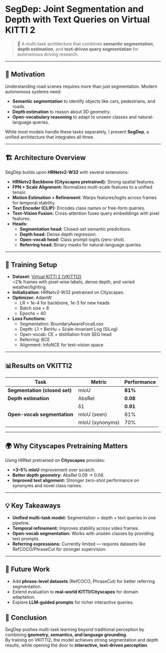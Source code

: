 # SegDep: Joint Segmentation and Depth with Text Queries on Virtual KITTI 2

> 🚦 A multi-task architecture that combines **semantic segmentation**, **depth estimation**, and **text-driven query segmentation** for autonomous driving research.

---

## 🔎 Motivation

Understanding road scenes requires more than just segmentation. Modern autonomous systems need:
- **Semantic segmentation** to identify objects like cars, pedestrians, and roads.
- **Depth estimation** to reason about 3D geometry.
- **Open-vocabulary reasoning** to adapt to unseen classes and natural-language queries.

While most models handle these tasks separately, I present **SegDep**, a unified architecture that integrates all three.

---

## 🏗️ Architecture Overview

SegDep builds upon **HRNetv2-W32** with several extensions:

- **HRNetv2 Backbone (Cityscapes pretrained):** Strong spatial features.
- **FPN + Scale Alignment:** Normalizes multi-scale features to a unified tensor.
- **Motion Estimation + Refinement:** Warps features/logits across frames for temporal stability.
- **Text Encoder (CLIP):** Encodes class names or free-form queries.
- **Text–Vision Fusion:** Cross-attention fuses query embeddings with pixel features.
- **Heads:**
  - **Segmentation head:** Closed-set semantic predictions.
  - **Depth head:** Dense depth regression.
  - **Open-vocab head:** Class prompt logits (zero-shot).
  - **Referring head:** Binary masks for natural-language queries.

---

## 🔧 Training Setup

- **Dataset:** [Virtual KITTI 2 (VKITTI2)](https://europe.naverlabs.com/research/computer-vision/proxy-virtual-worlds-vkitti-2/)  
  ~21k frames with pixel-wise labels, dense depth, and varied weather/lighting.
- **Initialization:** HRNetv2-W32 pretrained on Cityscapes.
- **Optimizer:** AdamW  
  - LR = 1e-4 for backbone, 1e-3 for new heads  
  - Batch size = 8  
  - Epochs = 40
- **Loss Functions:**
  - Segmentation: BoundaryAwareFocalLoss
  - Depth: L1 + BerHu + Scale-Invariant Log (SiLog)
  - Open-vocab: CE + distillation from SEG head
  - Referring: BCE 
  - Alignment: InfoNCE for text–vision space

---

## 📊Results on VKITTI2

| Task | Metric | Performance |
|------|--------|-------------|
| **Segmentation (closed set)** | mIoU | **81%** |
| **Depth estimation** | AbsRel | **0.08** |
| | δ1 | **0.91** |
| **Open-vocab segmentation** | mIoU (seen) | 81% |
| | mIoU (synonyms) | 70% |
---

## 🌍 Why Cityscapes Pretraining Matters

Using HRNet pretrained on **Cityscapes** provides:
- **+3–5% mIoU** improvement over scratch.
- **Better depth geometry:** AbsRel 0.09 → 0.08.
- **Improved text alignment:** Stronger zero-shot performance on synonyms and novel class names.

---

## 💡 Key Takeaways

- **Unified multi-task model:** Segmentation + depth + text queries in one pipeline.
- **Temporal refinement:** Improves stability across video frames.
- **Open-vocab segmentation:** Works with unseen classes by providing text prompts.
- **Referring expressions:** Currently limited — requires datasets like RefCOCO/PhraseCut for stronger supervision.

---

## 📌 Future Work

- Add **phrase-level datasets** (RefCOCO, PhraseCut) for better referring segmentation.  
- Extend evaluation to **real-world KITTI/Cityscapes** for domain adaptation.  
- Explore **LLM-guided prompts** for richer interactive queries.  


## 🚀 Conclusion

SegDep pushes multi-task learning beyond traditional perception by combining **geometry, semantics, and language grounding**.  
By training on VKITTI2, the model achieves strong segmentation and depth results, while opening the door to **interactive, text-driven perception**.  
